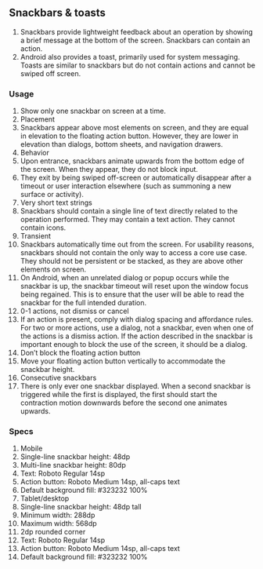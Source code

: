 ## Snackbars & toasts
1. Snackbars provide lightweight feedback about an operation by showing a brief message at the bottom of the screen. Snackbars can contain an action.
2. Android also provides a toast, primarily used for system messaging. Toasts are similar to snackbars but do not contain actions and cannot be swiped off screen.

### Usage
1. Show only one snackbar on screen at a time.
2. Placement
  1. Snackbars appear above most elements on screen, and they are equal in elevation to the floating action button. However, they are lower in elevation than dialogs, bottom sheets, and navigation drawers.
3. Behavior
  1. Upon entrance, snackbars animate upwards from the bottom edge of the screen. When they appear, they do not block input.
  2. They exit by being swiped off-screen or automatically disappear after a timeout or user interaction elsewhere (such as summoning a new surface or activity).
4. Very short text strings
  1. Snackbars should contain a single line of text directly related to the operation performed. They may contain a text action. They cannot contain icons.
5. Transient
  1. Snackbars automatically time out from the screen. For usability reasons, snackbars should not contain the only way to access a core use case. They should not be persistent or be stacked, as they are above other elements on screen.
  2. On Android, when an unrelated dialog or popup occurs while the snackbar is up, the snackbar timeout will reset upon the window focus being regained. This is to ensure that the user will be able to read the snackbar for the full intended duration.
6. 0-1 actions, not dismiss or cancel
  1. If an action is present, comply with dialog spacing and affordance rules. For two or more actions, use a dialog, not a snackbar, even when one of the actions is a dismiss action. If the action described in the snackbar is important enough to block the use of the screen, it should be a dialog.
7. Don’t block the floating action button
  1. Move your floating action button vertically to accommodate the snackbar height.
8. Consecutive snackbars
  1. There is only ever one snackbar displayed. When a second snackbar is triggered while the first is displayed, the first should start the contraction motion downwards before the second one animates upwards.

### Specs
1. Mobile
  1. Single-line snackbar height: 48dp
  2. Multi-line snackbar height: 80dp
  3. Text: Roboto Regular 14sp
  4. Action button: Roboto Medium 14sp, all-caps text
  5. Default background fill: #323232 100%
2. Tablet/desktop
  1. Single-line snackbar height: 48dp tall
  2. Minimum width: 288dp
  3. Maximum width:  568dp
  4. 2dp rounded corner
  5. Text: Roboto Regular 14sp
  6. Action button: Roboto Medium 14sp, all-caps text
  7. Default background fill: #323232 100%  
  
